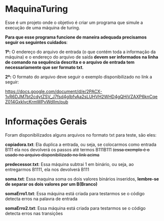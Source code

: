 # MaquinaTuring
Esse é um projeto onde o objetivo é criar um programa que simule a execução de uma máquina de turing.

**Para que esse programa funcione de maneira adequada precisamos seguir os seguintes cuidados**:

**1º:** O endereço do arquivo de entrada (o que contém toda a informação da máquina) e o endereço do arquivo de saída **devem ser informados na 
linha de comando na sequência descrita e o arquivo de entrada tem necessariamente que ser formato txt**. 

**2º:** O formato do arquivo deve seguir o exemplo disponibilizado no link a seguir: 

https://docs.google.com/document/d/e/2PACX-1vR6DJM7bt2cdytZSV_J7fsd4gIbfvAa2sLUHVH2WHD4gQHiVZAXP6knCqeZ014GxklvcKrmWPvWdlIm/pub

# Informações Gerais
Foram disponibilizados alguns arquivos no formato txt para teste, são eles:

**copiadora.txt**: Ela duplica a entrada, ou seja, se colocarmos como entrada B111 ela nos devolverá os passos até termos B111B111 ~~(essa exemplo é o usado no arquivo disponibilizado no link acima~~

**predecessor.txt**: Essa máquina subtrai 1 em binário, ou seja, ao entregarmos B1111, ela nos devolverá B111

**soma.txt**: Essa maquina soma os dois valores binários inseridos, **lembre-se de separar os dois valores por um B(Branco)**

**somaErro1.txt**: Essa máquina está criada para testarmos se o código detecta erros na palavra de entrada

**somaErro2.txt**: Essa máquina está criada para testarmos se o código detecta erros nas transições

